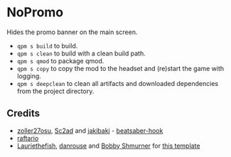 # NoPromo

Hides the promo banner on the main screen.

- `qpm s build` to build.
- `qpm s clean` to build with a clean build path.
- `qpm s qmod` to package qmod.
- `qpm s copy` to copy the mod to the headset and (re)start the game with logging.
- `qpm s deepclean` to clean all artifacts and downloaded dependencies from the project directory.

## Credits

* [zoller27osu](https://github.com/zoller27osu), [Sc2ad](https://github.com/Sc2ad) and [jakibaki](https://github.com/jakibaki) - [beatsaber-hook](https://github.com/sc2ad/beatsaber-hook)
* [raftario](https://github.com/raftario)
* [Lauriethefish](https://github.com/Lauriethefish), [danrouse](https://github.com/danrouse) and [Bobby Shmurner](https://github.com/BobbyShmurner) for [this template](https://github.com/Lauriethefish/quest-mod-template)
